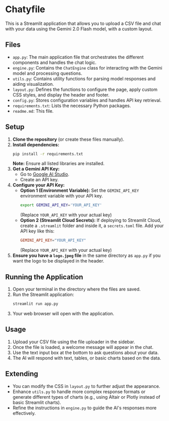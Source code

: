 # Chatyfile

This is a Streamlit application that allows you to upload a CSV file and chat with your data using the Gemini 2.0 Flash model, with a custom layout.

## Files

- `app.py`: The main application file that orchestrates the different components and handles the chat logic.
- `engine.py`: Contains the `ChatEngine` class for interacting with the Gemini model and processing questions.
- `utils.py`: Contains utility functions for parsing model responses and aiding visualization.
- `layout.py`: Defines the functions to configure the page, apply custom CSS styles, and display the header and footer.
- `config.py`: Stores configuration variables and handles API key retrieval.
- `requirements.txt`: Lists the necessary Python packages.
- `readme.md`: This file.

## Setup

1.  **Clone the repository** (or create these files manually).
2.  **Install dependencies:**
    ```bash
    pip install -r requirements.txt
    ```
    **Note:** Ensure all listed libraries are installed.
3.  **Get a Gemini API Key:**
    - Go to [Google AI Studio](https://makersuite.google.com/).
    - Create an API key.
4.  **Configure your API Key:**
    - **Option 1 (Environment Variable):** Set the `GEMINI_API_KEY` environment variable with your API key.
      ```bash
      export GEMINI_API_KEY='YOUR_API_KEY'
      ```
      (Replace `YOUR_API_KEY` with your actual key)
    - **Option 2 (Streamlit Cloud Secrets):** If deploying to Streamlit Cloud, create a `.streamlit` folder and inside it, a `secrets.toml` file. Add your API key like this:
      ```toml
      GEMINI_API_KEY="YOUR_API_KEY"
      ```
      (Replace `YOUR_API_KEY` with your actual key)
5.  **Ensure you have a `logo.jpeg` file** in the same directory as `app.py` if you want the logo to be displayed in the header.

## Running the Application

1.  Open your terminal in the directory where the files are saved.
2.  Run the Streamlit application:
    ```bash
    streamlit run app.py
    ```
3.  Your web browser will open with the application.

## Usage

1.  Upload your CSV file using the file uploader in the sidebar.
2.  Once the file is loaded, a welcome message will appear in the chat.
3.  Use the text input box at the bottom to ask questions about your data.
4.  The AI will respond with text, tables, or basic charts based on the data.

## Extending

- You can modify the CSS in `layout.py` to further adjust the appearance.
- Enhance `utils.py` to handle more complex response formats or generate different types of charts (e.g., using Altair or Plotly instead of basic Streamlit charts).
- Refine the instructions in `engine.py` to guide the AI's responses more effectively.
